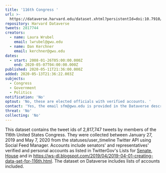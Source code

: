 ```yaml
---
title: '116th Congress '
url: >-
  https://dataverse.harvard.edu/dataset.xhtml?persistentId=doi:10.7910/DVN/MBOJNS
repository: Harvard Dataverse
tweets: 2817744
creators:
  - name: Laura Wrubel
    email: lwrubel@gwu.edu
  - name: Dan Kerchner
    email: kerchner@gwu.edu
dates:
  - start: 2008-01-26T05:00:00.000Z
    end: 2020-05-07T04:00:00.000Z
published: 2020-05-11T21:36:00.000Z
added: 2020-05-13T21:36:22.003Z
subjects:
  - Congress
  - Government
  - Politics
notification: 'No'
optout: 'No, these are elected officials with verified accounts. '
contact: 'Yes, the email sfm@gwu.edu is provided in the Dataverse description. '
threat: 'No'
collecting: 'No'
---
```

This dataset contains the tweet ids of 2,817,747 tweets by members of the 116th United States Congress. They were collected between January 27, 2019 and May 7, 2020 from the statuses/user_timeline Twitter API using[](https://gwu-libraries.github.io/sfm-ui/) Social Feed Manager. Accounts include senators' and representatives' verified and personal accounts as listed in TwitterGov's Lists for [Senate](https://twitter.com/TwitterGov/lists/us-senate), [House](https://twitter.com/TwitterGov/lists/us-house) and in <https://ws-dl.blogspot.com/2019/04/2019-04-01-creating-data-set-for-116th.html>. The dataset on Dataverse includes lists of accounts included.